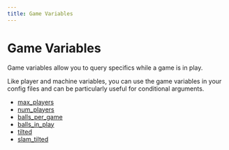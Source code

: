 ```yaml
---
title: Game Variables
---
```


# Game Variables


Game variables allow you to query specifics while a game is in play.

Like player and machine variables, you can use the game variables in
your config files and can be particularly useful for conditional
arguments.

* [max_players](max_players.md)
* [num_players](num_players.md)
* [balls_per_game](balls_per_game.md)
* [balls_in_play](balls_in_play.md)
* [tilted](tilted.md)
* [slam_tilted](slam_tilted.md)
